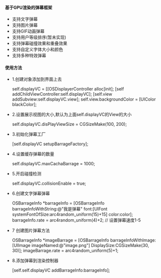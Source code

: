 
#### 基于GPU渲染的弹幕框架

* 支持文字弹幕
* 支持图片弹幕
* 支持GIF动画弹幕
* 支持用户等级排序(暂未实现)
* 支持弹幕碰撞效果和重叠效果
* 支持自定义字体大小和颜色
* 支持多种特效弹幕


#### 使用方法
* 1.创建对象添加到界面上去


    
    
    self.displayVC = [[OSDisplayerController alloc]init];
    [self addChildViewController:self.displayVC];
    [self.view addSubview:self.displayVC.view];
    self.view.backgroundColor = [UIColor blackColor];

*  2.设置展示视图的大小,默认为上面self.displayVC的View的大小


    self.displayVC.disPlayViewSize = CGSizeMake(100, 200);

*  3.初始化弹幕工厂


    [self.displayVC setupBarrageFactory];

*  4.设置缓存弹幕的数量


    self.displayVC.maxCachaBarrage = 1000;

*  5.开启碰撞检测


    self.displayVC.collisionEnable = true;

*  6.创建文字弹幕弹幕


    OSBarrageInfo *barrageInfo = [OSBarrageInfo barrageInfoWithString:@"我是弹幕" font:[UIFont systemFontOfSize:arc4random_uniform(15)+15] color:color];
    barrageInfo.rate = arc4random_uniform(4)+2; // 设置弹幕速度1-5

* 7 创建图片弹幕方法


    OSBarrageInfo *imageBarrage = [OSBarrageInfo barrageInfoWithImage:[UIImage imageNamed:@"image.png"] DisplaySize:CGSizeMake(30, 30)];
imageBarrage.rate = arc4random_uniform(5)+1;

* 8.添加弹幕到渲染控制器


    [self.self.displayVC addBarrageInfo:barrageInfo];
